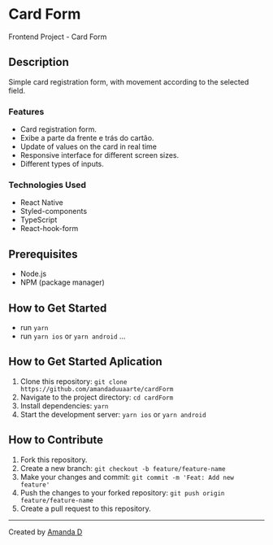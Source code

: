 # Card Form

Frontend Project - Card Form

## Description

Simple card registration form, with movement according to the selected field.

### Features

- Card registration form.
- Exibe a parte da frente e trás do cartão.
- Update of values ​​on the card in real time
- Responsive interface for different screen sizes.
- Different types of inputs.

### Technologies Used

- React Native
- Styled-components
- TypeScript
- React-hook-form

## Prerequisites

- Node.js
- NPM (package manager)

  

## How to Get Started

- run `yarn`
- run `yarn ios` or `yarn android`
...
  
## How to Get Started Aplication

1. Clone this repository: `git clone https://github.com/amandaduuaarte/cardForm`
2. Navigate to the project directory: `cd cardForm`
3. Install dependencies: `yarn`
4. Start the development server: `yarn ios` or `yarn android`

## How to Contribute

1. Fork this repository.
2. Create a new branch: `git checkout -b feature/feature-name`
3. Make your changes and commit: `git commit -m 'Feat: Add new feature'`
4. Push the changes to your forked repository: `git push origin feature/feature-name`
5. Create a pull request to this repository.

---

Created by [Amanda D](https://github.com/amandaduuaarte)


